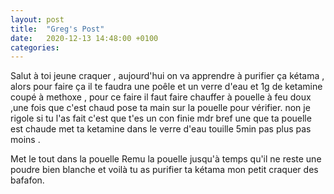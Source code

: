 ```yaml
---
layout: post
title:  "Greg's Post"
date:   2020-12-13 14:48:00 +0100
categories: 
---
```

<p>Salut à toi jeune craquer , aujourd'hui on va apprendre à purifier ça kétama , alors pour faire ça il te faudra une poêle et un verre d'eau et 1g de ketamine coupé à methoxe , pour ce faire il faut faire chauffer à pouelle à feu doux ,une fois que c'est chaud pose ta main sur la pouelle pour vérifier. non je rigole si tu l'as fait c'est que t'es un con finie mdr bref une que ta pouelle est chaude met ta ketamine dans le verre d'eau touille 5min pas plus pas moins .</p>
<p>Met le tout dans la pouelle Remu la pouelle jusqu'à temps qu'il ne reste une poudre bien blanche et voilà tu as purifier ta kétama mon petit craquer des bafafon.</p>